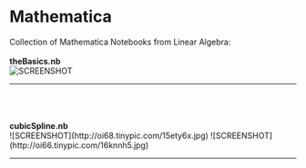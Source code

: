 # Mathematica
Collection of Mathematica Notebooks from Linear Algebra:<br><br>
<b>theBasics.nb</b><br>
![SCREENSHOT](http://oi63.tinypic.com/30w1ht1.jpg)
<hr>
<br><br><br>
<b>cubicSpline.nb</b><br>
![SCREENSHOT](http://oi68.tinypic.com/15ety6x.jpg)
![SCREENSHOT](http://oi66.tinypic.com/16knnh5.jpg)
<hr>
